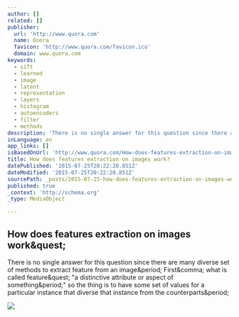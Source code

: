 ```yaml
---
author: []
related: []
publisher:
  url: 'http://www.quora.com'
  name: Quora
  favicon: 'http://www.quora.com/favicon.ico'
  domain: www.quora.com
keywords:
  - sift
  - learned
  - image
  - latent
  - representation
  - layers
  - histogram
  - autoencoders
  - filter
  - methods
description: 'There is no single answer for this question since there are many diverse set of methods to extract feature from an image. First, what is called feature? "a distinctive attribute or aspect of something." so the thing is to have some set of values for a particular instance that diverse that instance from the counterparts.'
inLanguage: en
app_links: []
isBasedOnUrl: 'http://www.quora.com/How-does-features-extraction-on-images-work'
title: How does features extraction on images work?
datePublished: '2015-07-25T20:22:20.851Z'
dateModified: '2015-07-25T20:22:20.851Z'
sourcePath: _posts/2015-07-25-how-does-features-extraction-on-images-work.md
published: true
_context: 'http://schema.org'
_type: MediaObject

---
```

<article style=""><h1>How does features extraction on images work&amp;quest;</h1><p>There is no single answer for this question since there are many diverse set of methods to extract feature from an image&amp;period; First&amp;comma; what is called feature&amp;quest; "a distinctive attribute or aspect of something&amp;period;" so the thing is to have some set of values for a particular instance that diverse that instance from the counterparts&amp;period;</p><img src="http://qph.is.quoracdn.net/main-qimg-c8e4e71c422c34a3cb18ee9323085c10?convert_to_webp=true" /></article>
